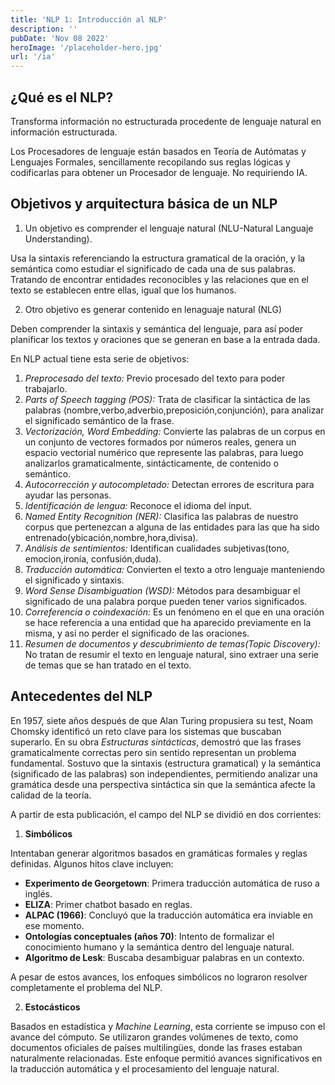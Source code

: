 ```yaml
---
title: 'NLP 1: Introducción al NLP'
description: ''
pubDate: 'Nov 08 2022'
heroImage: '/placeholder-hero.jpg'
url: '/ia'
---
```


## ¿Qué es el NLP?

Transforma información no estructurada procedente de lenguaje natural en información estructurada.

Los Procesadores de lenguaje están basados en Teoría de Autómatas y Lenguajes Formales, sencillamente recopilando sus reglas lógicas y codificarlas para obtener un Procesador de lenguaje. No requiriendo IA.

## Objetivos y arquitectura básica de un NLP

1. Un objetivo es comprender el lenguaje natural (NLU-Natural Languaje Understanding).

Usa la sintaxis referenciando la estructura gramatical de la oración, y la semántica como estudiar el significado de cada una de sus palabras. Tratando de encontrar entidades reconocibles y las relaciones que en el texto se establecen entre ellas, igual que los humanos.

2. Otro objetivo es generar contenido en lenaguaje natural (NLG)

Deben comprender la sintaxis y semántica del lenguaje, para así poder planificar los textos y oraciones que se generan en base a la entrada dada.

En NLP actual tiene esta serie de objetivos:

1. _Preprocesado del texto:_ Previo procesado del texto para poder trabajarlo.
2. _Parts of Speech tagging (POS):_ Trata de clasificar la sintáctica de las palabras (nombre,verbo,adverbio,preposición,conjunción), para analizar el significado semántico de la frase.
3. _Vectorización, Word Embedding:_ Convierte las palabras de un corpus en un conjunto de vectores formados por números reales, genera un espacio vectorial numérico que represente las palabras, para luego analizarlos gramaticalmente, sintácticamente, de contenido o semántico.
4. _Autocorrección y autocompletado:_ Detectan errores de escritura para ayudar las personas.
5. _Identificación de lengua:_ Reconoce el idioma del input.
6. _Named Entity Recognition (NER):_ Clasifica las palabras de nuestro corpus que pertenezcan a alguna de las entidades para las que ha sido entrenado(ybicación,nombre,hora,divisa).
7. _Análisis de sentimientos:_ Identifican cualidades subjetivas(tono, emocion,ironía, confusión,duda).
8. _Traducción automática:_ Convierten el texto a otro lenguaje manteniendo el significado y sintaxis.
9. _Word Sense Disambiguation (WSD):_ Métodos para desambiguar el significado de una palabra porque pueden tener varios significados.
10. _Correferencia o coindexación:_ Es un fenómeno en el que en una oración se hace referencia a una entidad que ha aparecido previamente en la misma, y así no perder el significado de las oraciones.
11. _Resumen de documentos y descubrimiento de temas(Topic Discovery):_ No tratan de resumir el texto en lenguaje natural, sino extraer una serie de temas que se han tratado en el texto.

## Antecedentes del NLP

En 1957, siete años después de que Alan Turing propusiera su test, Noam Chomsky identificó un reto clave para los sistemas que buscaban superarlo. En su obra _Estructuras sintácticas_, demostró que las frases gramaticalmente correctas pero sin sentido representan un problema fundamental. Sostuvo que la sintaxis (estructura gramatical) y la semántica (significado de las palabras) son independientes, permitiendo analizar una gramática desde una perspectiva sintáctica sin que la semántica afecte la calidad de la teoría.

A partir de esta publicación, el campo del NLP se dividió en dos corrientes:

1. **Simbólicos**

Intentaban generar algoritmos basados en gramáticas formales y reglas definidas. Algunos hitos clave incluyen:

- **Experimento de Georgetown**: Primera traducción automática de ruso a inglés.
- **ELIZA**: Primer chatbot basado en reglas.
- **ALPAC (1966)**: Concluyó que la traducción automática era inviable en ese momento.
- **Ontologías conceptuales (años 70)**: Intento de formalizar el conocimiento humano y la semántica dentro del lenguaje natural.
- **Algoritmo de Lesk**: Buscaba desambiguar palabras en un contexto.

A pesar de estos avances, los enfoques simbólicos no lograron resolver completamente el problema del NLP.

2. **Estocásticos**

Basados en estadística y _Machine Learning_, esta corriente se impuso con el avance del cómputo. Se utilizaron grandes volúmenes de texto, como documentos oficiales de países multilingües, donde las frases estaban naturalmente relacionadas. Este enfoque permitió avances significativos en la traducción automática y el procesamiento del lenguaje natural.

